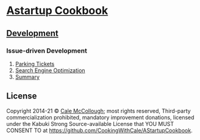 # [Astartup Cookbook](../../)

## [Development](../../)

### Issue-driven Development

1. [Parking Tickets](./parking_tickets.md)
1. [Search Engine Optimization](./seo.md)
1. [Summary](./summary.md)

## License

Copyright  2014-21 © [Cale McCollough](https://cookingwithcale.org); most rights reserved, Third-party commercialization prohibited, mandatory improvement donations, licensed under the Kabuki Strong Source-available License that YOU MUST CONSENT TO at <https://github.com/CookingWithCale/AStartupCookbook>.
